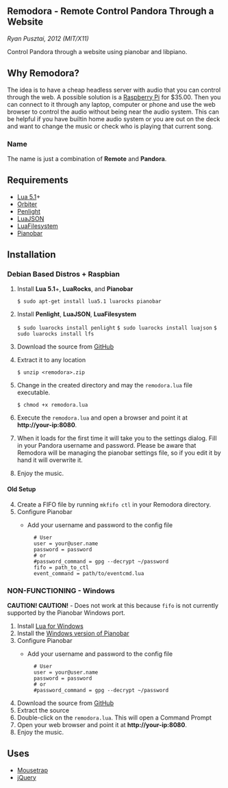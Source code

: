 ## Remodora - Remote Control Pandora Through a Website

_Ryan Pusztai, 2012 (MIT/X11)_

Control Pandora through a website using pianobar and libpiano.

## Why Remodora?

The idea is to have a cheap headless server with audio that you can control through the web. A possible
solution is a [Raspberry Pi](http://www.raspberrypi.org/) for $35.00. Then you can connect to it
through any laptop, computer or phone and use the web browser to control the audio without being near the
audio system. This can be helpful if you have builtin home audio system or you are out on the deck and want to
change the music or check who is playing that current song.

### Name

The name is just a combination of **Remote** and **Pandora**.

## Requirements

* [Lua 5.1](http://lua.org)+
* [Orbiter](http://github.com/stevedonovan/Orbiter)
* [Penlight](http://stevedonovan.github.com/Penlight/)
* [LuaJSON](https://github.com/harningt/luajson)
* [LuaFilesystem](https://github.com/keplerproject/luafilesystem)
* [Pianobar](http://github.com/PromyLOPh/pianobar)

## Installation

### Debian Based Distros + Raspbian

1. Install **Lua 5.1**+, **LuaRocks**, and **Pianobar**

	`$ sudo apt-get install lua5.1 luarocks pianobar`
2. Install **Penlight**, **LuaJSON**, **LuaFilesystem**

	`$ sudo luarocks install penlight`
	`$ sudo luarocks install luajson`
	`$ sudo luarocks install lfs`
3. Download the source from [GitHub](https://github.com/rjpcomputing/Remodora/archive/master.zip)
4. Extract it to any location

	`$ unzip <remodora>.zip`
5. Change in the created directory and may the `remodora.lua` file executable.

	`$ chmod +x remodora.lua`
6. Execute the `remodora.lua` and open a browser and point it at **http://your-ip:8080**.
7. When it loads for the first time it will take you to the settings dialog. Fill in your Pandora username and password. Please be aware that Remodora will be managing the pianobar settings file, so if you edit it by hand it will overwrite it.
8. Enjoy the music.

#### Old Setup

4. Create a FIFO file by running `mkfifo ctl` in your Remodora directory.
5. Configure Pianobar
	* Add your username and password to the config file

			# User
			user = your@user.name
			password = password
			# or
			#password_command = gpg --decrypt ~/password
			fifo = path_to_ctl
			event_command = path/to/eventcmd.lua

### NON-FUNCTIONING - Windows

**CAUTION! CAUTION!** - Does not work at this because `fifo` is not currently supported by the Pianobar Windows port.

1. Install [Lua for Windows](http://code.google.com/p/luaforwindows/)
2. Install the [Windows version of Pianobar](https://github.com/thedmd/pianobar-windows)
3. Configure Pianobar
	* Add your username and password to the config file

			# User
			user = your@user.name
			password = password
			# or
			#password_command = gpg --decrypt ~/password
2. Download the source from [GitHub](https://github.com/rjpcomputing/Remodora/archive/master.zip)
3. Extract the source
4. Double-click on the `remodora.lua`. This will open a Command Prompt
5. Open your web browser and point it at **http://your-ip:8080**.
6. Enjoy the music.

## Uses

* [Mousetrap](http://github.com/ccampbell/mousetrap)
* [jQuery](http://jquery.com/)
